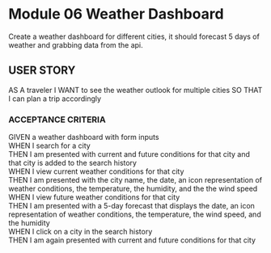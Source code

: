 # Module 06 Weather Dashboard

Create a weather dashboard for different cities, it should forecast 5 days of weather and grabbing data from the api.

## USER STORY

AS A traveler
I WANT to see the weather outlook for multiple cities
SO THAT I can plan a trip accordingly

### ACCEPTANCE CRITERIA

GIVEN a weather dashboard with form inputs </br>
WHEN I search for a city</br>
THEN I am presented with current and future conditions for that city and that city is added to the search history</br>
WHEN I view current weather conditions for that city</br>
THEN I am presented with the city name, the date, an icon representation of weather conditions, the temperature, the humidity, and the the wind speed</br>
WHEN I view future weather conditions for that city</br>
THEN I am presented with a 5-day forecast that displays the date, an icon representation of weather conditions, the temperature, the wind speed, and the humidity</br>
WHEN I click on a city in the search history</br>
THEN I am again presented with current and future conditions for that city
